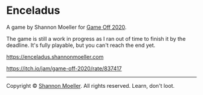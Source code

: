 # Enceladus

A game by Shannon Moeller for [Game Off 2020](https://itch.io/jam/game-off-2020/rate/837417).

The game is still a work in progress as I ran out of time to finish it by the deadline. It's fully playable, but you can't reach the end yet.

https://enceladus.shannonmoeller.com

https://itch.io/jam/game-off-2020/rate/837417

----

Copyright © [Shannon Moeller](https://shannonmoeller.com). All rights reserved. Learn, don't loot.
